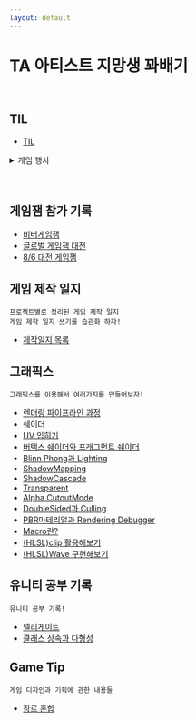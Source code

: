 ```yaml
---
layout: default
---
```


# TA 아티스트 지망생 꽈배기<br><br>

## TIL

* [TIL](./posts/TIL/리드미.html)

<details>
<summary>게임 행사</summary>
<div markdown="1">
* [인디게임 페스티벌](./posts/event/IndieFestival.html)
* [G스타](./posts/event/G-star.html)
</div>
</details>

<br>
<br>


## 게임잼 참가 기록
* [비버게임잼](./posts/event/biberGameJam.html)
* [글로벌 게임잼 대전](./posts/event/GlobalGameJamDaejeon.html)
* [8/6 대전 게임잼](./posts/event/GameJamDaejeon.html)



## 게임 제작 일지
```
프로젝트별로 정리된 게임 제작 일지
게임 제작 일지 쓰기를 습관화 하자!
```
* [제작일지 목록](./posts/GameDevDiary/목차.html)


## 그래픽스
```
그래픽스를 이용해서 여러가지를 만들어보자!
```
* [렌더링 파이프라인 과정](./posts/graphics/rendering_pipeline.html)
* [쉐이더](./posts/graphics/shader_1.html)
* [UV 입히기](./posts/graphics/shader_2.html)
* [버텍스 쉐이더와 프래그먼트 쉐이더](./posts/graphics/shader_3.html)
* [Blinn Phong과 Lighting](./posts/graphics/shader_4.html)
* [ShadowMapping](./posts/graphics/shader_5.html)
* [ShadowCascade](./posts/graphics/shader_6.html)
* [Transparent](./posts/graphics/shader_7.html)
* [Alpha CutoutMode](./posts/graphics/shader_8.html)
* [DoubleSided과 Culling](./posts/graphics/shader_9.html)
* [PBR마테리얼과 Rendering Debugger](./posts/graphics/shader_10.html)
* [Macro란?](./posts/graphics/Macro.html)
* [(HLSL)clip 활용해보기](./posts/graphics/shader_ex_1.html)
* [(HLSL)Wave 구현해보기](./posts/graphics/shader_ex_2.html)



## 유니티 공부 기록
```
유니티 공부 기록!
```
* [델리게이트](./posts/unity/Delegate.html)
* [클래스 상속과 다형성](./posts/unity/Class.html)

## Game Tip
```
게임 디자인과 기획에 관한 내용들
```
* [장르 혼합](./posts/GameDevTip\MixGenre.html)

